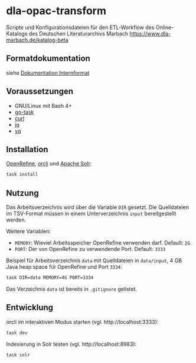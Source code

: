 # dla-opac-transform

Scripte und Konfigurationsdateien für den ETL-Workflow des Online-Katalogs des Deutschen Literaturarchivs Marbach https://www.dla-marbach.de/katalog-beta

## Formatdokumentation

siehe [Dokumentation Internformat](docs/README.md)

## Voraussetzungen

* GNU/Linux mit Bash 4+
* [go-task](https://taskfile.dev)
* [curl](https://curl.se)
* [jq](https://stedolan.github.io/jq)
* [yq](https://github.com/mikefarah/yq)

## Installation

[OpenRefine](https://openrefine.org), [orcli](https://github.com/opencultureconsulting/orcli) und [Apache Solr](https://solr.apache.org):

```sh
task install
```

## Nutzung

Das Arbeitsverzeichnis wird über die Variable `DIR` gesetzt. Die Quelldateien im TSV-Format müssen in einem Unterverzeichnis `input` bereitgestellt werden.

Weitere Variablen:
* `MEMORY`: Wieviel Arbeitsspeicher OpenRefine verwenden darf. Default: `2G`
* `PORT`: Der von OpenRefine zu verwendende Port. Default: `3333`

Beispiel für Arbeitsverzeichnis `data` mit Quelldateien in `data/input`, 4 GB Java heap space für OpenRefine und Port `3334`:

```sh
task DIR=data MEMORY=4G PORT=3334
```

Das Verzeichnis `data` ist bereits in `.gitignore` gelistet.

## Entwicklung

orcli im interaktiven Modus starten (vgl. http://localhost:3333):

```sh
task dev
```

Indexierung in Solr testen (vgl. http://localhost:8983):

```sh
task solr
```
